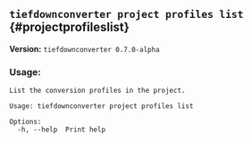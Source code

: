 ## `tiefdownconverter project profiles list` {#projectprofileslist}

**Version:** `tiefdownconverter 0.7.0-alpha`

### Usage:
```
List the conversion profiles in the project.

Usage: tiefdownconverter project profiles list

Options:
  -h, --help  Print help
```

